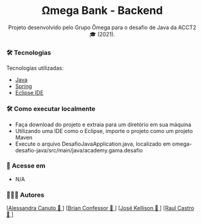<h1 align="center">
    Ωmega Bank - Backend
</h1>

<p align="center">Projeto desenvolvido pelo Grupo Ômega para o desafio de Java da ACCT2 🎓 (2021). <br/></p>

### 🛠 Tecnologias

Tecnologias utilizadas:

-   [Java](https://developer.mozilla.org/en-US/docs/Glossary/Java)
-   [Spring](https://spring.io/)
-   [Eclipse IDE](https://www.eclipse.org/)

### 🛠 Como executar localmente

-   Faça download do projeto e extraia para um diretório em sua máquina
-   Utilizando uma IDE como o Eclipse, importe o projeto como um projeto Maven
-   Execute o arquivo DesafioJavaApplication.java, localizado em omega-desafio-java/src/main/java/academy.gama.desafio

### 🔗 Acesse em

-   N/A

### 🧑‍🤝‍🧑 Autores

[<a href="https://github.com/alecanutto" title="GitHub">Alessandra Canuto 🚀 </a>]
[<a href="https://github.com/bconfessor" title="GitHub">Brian Confessor 🚀 </a>]
[<a href="https://github.com/kellisonjk" title="GitHub">José Kellison 🚀 </a>]
[<a href="https://github.com/raulc27" title="GitHub">Raul Castro 🚀 </a>]
